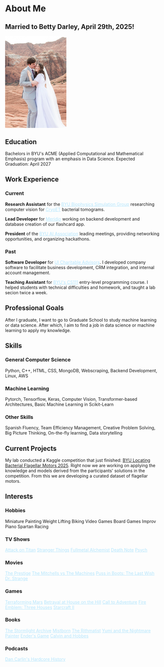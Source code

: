 # About Me

## Married to Betty Darley, April 29th, 2025!

<img src="/images/loveyoubetty.jpeg" alt="Wedding Pic" width="200" />

## Education
Bachelors in BYU's ACME (Applied Computational and Mathematical Emphasis) program with an emphasis in Data Science. Expected Graduation: April 2027

## Work Experience

### Current
**Research Assistant** for the <a href="https://bsg.byu.edu/bsg" style="color: #b3e5fc;">BYU Biophysics Simulation Group</a> researching computer vision for <a href="https://eicn.cnsi.ucla.edu/cryoem-cryoet/" style="color: #b3e5fc;">CryoET</a> bacterial tomograms.

**Lead Developer** for <a href="https://www.meridio-language.com/" style="color: #b3e5fc;">Meridio</a> working on backend development and database creation of our flashcard app.

**President** of the <a href="https://aia.byu.edu/" style="color: #b3e5fc;">BYU AI Association</a> leading meetings, providing networking opportunities, and organizing hackathons.

### Past
**Software Developer** for <a href="https://www.uicharitable.org/" style="color: #b3e5fc;">UI Charitable Advisors</a>. I developed company software to facilitate business development, CRM integration, and internal account management.

**Teaching Assistant** for <a href="https://cs111.byu.edu/" style="color: #b3e5fc;">BYU's CS111</a> entry-level programming course. I helped students with technical difficulties and homework, and taught a lab secion twice a week.


## Professional Goals
After I graduate, I want to go to Graduate School to study machine learning or data science. After which, I aim to find a job in data science or machine learning to apply my knowledge.

## Skills

### General Computer Science
Python, C++, HTML, CSS, MongoDB, Webscraping, Backend Development, Linux, AWS

### Machine Learning
Pytorch, Tensorflow, Keras, Computer Vision, Transformer-based Architectures, Basic Machine Learning in Scikit-Learn

### Other Skills
Spanish Fluency, Team Efficiency Management, Creative Problem Solving, Big Picture Thinking, On-the-fly learning, Data storytelling

## Current Projects
My lab conducted a Kaggle competition that just finished: [BYU Locating Bacterial Flagellar Motors 2025](https://www.kaggle.com/competitions/byu-locating-bacterial-flagellar-motors-2025). Right now we are working on applying the knowledge and models derived from the participants' solutions in the competition. From this we are developing a curated dataset of flagellar motors.

## Interests

### Hobbies
Miniature Painting
Weight Lifting 
Biking 
Video Games
Board Games
Improv Piano
Spartan Racing

### TV Shows
<a href="https://www.crunchyroll.com/series/GR751KNZY/attack-on-titan" style="color: #b3e5fc;">Attack on Titan</a>
<a href="https://www.netflix.com/title/80057281" style="color: #b3e5fc;">Stranger Things</a>
<a href="https://www.netflix.com/title/80223731" style="color: #b3e5fc;">Fullmetal Alchemist</a>
<a href="https://www.netflix.com/title/70204970" style="color: #b3e5fc;">Death Note</a>
<a href="https://www.primevideo.com/detail/Psych/0GDPE51MQX26F4Z8RJOC21KVH6" style="color: #b3e5fc;">Psych</a>

### Movies
<a href="https://www.netflix.com/title/70047095" style="color: #b3e5fc;">The Prestige</a>
<a href="https://www.netflix.com/title/81399614" style="color: #b3e5fc;">The Mitchells vs The Machines</a>
<a href="https://www.netflix.com/title/81555726" style="color: #b3e5fc;">Puss in Boots: The Last Wish</a>
<a href="https://www.disneyplus.com/browse/entity-43a741e8-2369-4577-9bec-ef94f4aaae0b" style="color: #b3e5fc;">Dr. Strange</a>

### Games
<a href="https://boardgamegeek.com/boardgame/167791/terraforming-mars" style="color: #b3e5fc;">Terraforming Mars</a>
<a href="https://boardgamegeek.com/boardgame/10547/betrayal-at-house-on-the-hill" style="color: #b3e5fc;">Betrayal at House on the Hill</a>
<a href="https://boardgamegeek.com/boardgame/238992/call-to-adventure" style="color: #b3e5fc;">Call to Adventure</a>
<a href="https://www.nintendo.com/us/store/products/fire-emblem-three-houses-switch/?srsltid=AfmBOorSMqTQGHomeJPlqhFskpv0PGdjj_JOC8e5lNG5EJG0YIfOFtON" style="color: #b3e5fc;">Fire Emblem: Three Houses</a>
<a href="https://starcraft2.blizzard.com/en-us/" style="color: #b3e5fc;">Starcraft II</a>

### Books
<a href="https://www.brandonsanderson.com/pages/the-stormlight-archive-series" style="color: #b3e5fc;">The Stormlight Archive</a>
<a href="https://www.brandonsanderson.com/pages/the-mistborn-saga-the-original-trilogy" style="color: #b3e5fc;">Mistborn</a>
<a href="https://www.brandonsanderson.com/pages/standalones-non-cosmere" style="color: #b3e5fc;">The Rithmatist</a>
<a href="https://www.brandonsanderson.com/pages/standalones-cosmere" style="color: #b3e5fc;">Yumi and the Nightmare Painter</a>
<a href="https://www.goodreads.com/book/show/375802.Ender_s_Game" style="color: #b3e5fc;">Ender's Game</a>
<a href="https://www.gocomics.com/calvinandhobbes" style="color: #b3e5fc;">Calvin and Hobbes</a>

### Podcasts
<a href="https://www.dancarlin.com/hardcore-history-series/" style="color: #b3e5fc;">Dan Carlin's Hardcore History</a>

